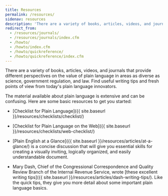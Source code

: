 ```yaml
---
title: Resources
permalink: /resources/
sidenav: resources
description: 'There are a variety of books, articles, videos, and journals that provide different perspectives on the value of plain language in areas as diverse as science, government regulation, and law.'
redirect_from:
  - /resources/journals/
  - /resources/journals/index.cfm
  - /howto/
  - /howto/index.cfm
  - /howto/quickreference/
  - /howto/quickreference/index.cfm
---
```


There are a variety of books, articles, videos, and journals that provide different perspectives on the value of plain language in areas as diverse as science, government regulation, and law. Find useful writing tips and fresh points of view from today's plain language innovators.

The material available about plain language is extensive and can be confusing. Here are some basic resources to get you started:

* [Checklist for Plain Language]({{ site.baseurl }}/resources/checklists/checklist/)

* [Checklist for Plain Language on the Web]({{ site.baseurl }}/resources/checklists/web-checklist/)

* [Plain English at a Glance]({{ site.baseurl }}/resources/articles/at-a-glance/) is a concise discussion that will give you essential skills for creating a visually inviting, logically organized, and easily understandable document.

* Mary Dash, Chief of the Congressional Correspondence and Quality Review Branch of the Internal Revenue Service, wrote [these excellent writing tips]({{ site.baseurl }}/resources/articles/dash-writing-tips/). Like the quick tips, they give you more detail about some important plain language basics.
